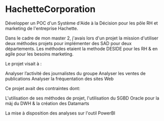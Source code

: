 # HachetteCorporation
Développer un POC d'un Système d'Aide à la Décision pour les pôle RH et marketing de l'entreprise Hachette. 

Dans le cadre de mon master 2, j'avais lors d'un projet la mission d'utiliser deux méthodes projets pour implémenter des SAD pour deux départements. 
Les méthodes etaient la methode DESIDE pour les RH & en agile pour les besoins marketing.

Le projet visait à :

Analyser l’activité des journalistes du groupe 
Analyser les ventes de publications
Analyser la fréquentation des sites Web

Ce projet avait des contraintes dont:

L'utilisation de ses méthodes de projet, l'utilisation du SGBD Oracle pour la màj du DWH & la création des Datamarts

La mise à disposition des analyses sur l'outil PowerBI
